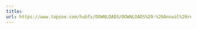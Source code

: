```yaml
---
title: 
url: https://www.topsoe.com/hubfs/DOWNLOADS/DOWNLOADS%20-%20Annual%20reports/2019/HT_AR19_Accomplishments%20&%20results.pdf
---
```


